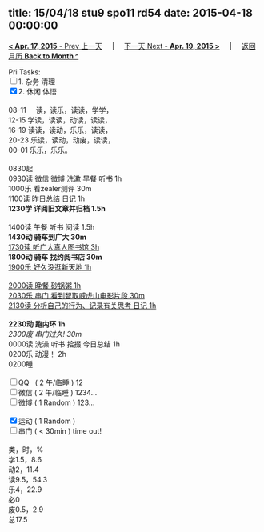 title: 15/04/18 stu9 spo11 rd54
date: 2015-04-18 00:00:00
---
[**< Apr. 17, 2015** - Prev 上一天](/lifelogs/2015/04/d17.html) &nbsp; &nbsp; | &nbsp; &nbsp; [下一天 Next - **Apr. 19, 2015 >**](/lifelogs/2015/04/d19.html) &nbsp; &nbsp; |  &nbsp; &nbsp; [返回月历 **Back to Month ^**](/lifelogs/2015/04/index.html)
<br/><div>Pri Tasks:<br/><input type="checkbox" />1. 杂务 清理</div><div><input type="checkbox" checked="true" />2. 休闲 体悟</div><div><div><br/></div>08-11     读，读乐，读读，学学，<br/>12-15 学读，读读，动读，读读，<br/>16-19 读读，读动，乐乐，读读，<br/>20-23 乐读，读动，动废，读读，</div><div>00-01 乐乐，乐乐。<br/><div><br/></div>0830起<br/>0930读 微信 微博 洗漱 早餐 听书 1h</div><div>1000乐 看zealer测评 30m</div><div>1100读 昨日总结 日记 1h</div><div><b>1230学 详阅旧文章并</b><b>归档</b><b> 1.5h</b></div><div><br/></div><div>1400读 午餐 听书 阅读 1.5h</div><div><b>1430动 骑车到广大 30m</b></div><div><u>1730读 听广大真人图书馆 3h</u></div><div><b>1800动 骑车 找约阅书店 30m</b></div><div><u>1900乐 好久没逛新天地 1h</u></div><div><br/></div><div><u>2000读 晚餐 砂锅粥 1h</u></div><div><u>2030乐 串门 看到智取威虎山电影片段 30m</u></div><div><u>2130读 分析自己的行为、记录有关思考 日记 1h</u></div><div><b><br/></b></div><div><b>2230动 跑内环 1h</b></div><div><i>2300废 串门过久! 30m</i></div><div>0000读 洗澡 听书 拾掇 今日总结 1h</div><div>0200乐 动漫！ 2h</div><div>0200睡</div><div><br/></div><div><input type="checkbox" />QQ   ( 2 午/临睡 ) 12<br/><input type="checkbox" />微信 ( 2 午/临睡 ) 1234…</div><div><input type="checkbox" />微博 ( 1 Random ) 123…</div><div><br/></div><div><input type="checkbox" checked="true" />运动 ( 1 Random ) </div><div><input type="checkbox" />串门 ( < 30min ) time out!</div><div><div><br/></div>类，时，%<br/>学1.5，8.6<br/>动2，11.4<br/>读9.5，54.3<br/>乐4，22.9<br/>必0<br/>废0.5，2.9<br/>总17.5</div>